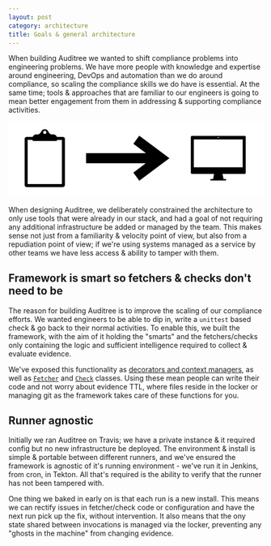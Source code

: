 ```yaml
---
layout: post
category: architecture
title: Goals & general architecture
---
```


When building Auditree we wanted to shift compliance problems into engineering problems. We have more people with knowledge and expertise around engineering, DevOps and automation than we do around compliance, so scaling the compliance skills we do have is essential. At the same time; tools & approaches that are familiar to our engineers is going to mean better engagement from them in addressing & supporting compliance activities.

![Clipboard to automation](/images/clipboard.png)

When designing Auditree, we deliberately constrained the architecture to only use tools that were already in our stack, and had a goal of not requiring any additional infrastructure be added or managed by the team. This makes sense not just from a familiarity & velocity point of view, but also from a repudiation point of view; if we're using systems managed as a service by other teams we have less access & ability to tamper with them.

## Framework is smart so fetchers & checks don't need to be

The reason for building Auditree is to improve the scaling of our compliance efforts. We wanted engineers to be able to dip in, write a `unittest` based check & go back to their normal activities. To enable this, we built the framework, with the aim of it holding the "smarts" and the fetchers/checks only containing the logic and sufficient intelligence required to collect & evaluate evidence.

We've exposed this functionality as [decorators and context managers][evidence], as well as [`Fetcher`][fetcher] and [`Check`][check] classes. Using these mean people can write their code and not worry about evidence TTL, where files reside in the locker or managing git as the framework takes care of these functions for you.

## Runner agnostic

Initially we ran Auditree on Travis; we have a private instance & it required config but no new infrastructure be deployed. The environment & install is simple & portable between different runners, and we've ensured the framework is agnostic of it's running environment - we've run it in Jenkins, from cron, in Tekton. All that's required is the ability to verify that the runner has not been tampered with.

One thing we baked in early on is that each run is a new install. This means we can rectify issues in fetcher/check code or configuration and have the next run pick up the fix, without intervention. It also means that the ony state shared between invocations is managed via the locker, preventing any "ghosts in the machine" from changing evidence.

[check]: https://github.com/ComplianceAsCode/auditree-framework/blob/main/compliance/check.py
[evidence]: https://github.com/ComplianceAsCode/auditree-framework/blob/main/compliance/evidence.py
[fetcher]: https://github.com/ComplianceAsCode/auditree-framework/blob/main/compliance/fetch.py